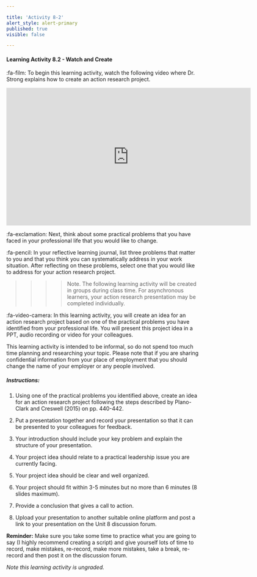```yaml
---

title: 'Activity 8-2'
alert_style: alert-primary
published: true
visible: false

---
```


#### Learning Activity 8.2 - Watch and Create

:fa-film: To begin this learning activity, watch the following video where Dr. Strong explains how to create an action research project.

<iframe width="640" height="360" src="https://web.microsoftstream.com/embed/video/f0d4390e-fbf9-464e-a5dc-94d745038509?autoplay=false&showinfo=true" allowfullscreen style="border:none;"></iframe>

:fa-exclamation: Next, think about some practical problems that you have faced in your professional life that you would like to change. 

:fa-pencil: In your reflective learning journal, list three problems that matter to you and that you think you can systematically address in your work situation. After reflecting on these problems, select one that you would like to address for your action research project.

> > > > Note.  The following learning activity will be created in groups during class time.  For asynchronous learners, your action research presentation may be completed individually.

:fa-video-camera: In this learning activity, you will create an idea for an action research project based on one of the practical problems you have identified from your professional life. You will present this project idea in a PPT, audio recording or video for your colleagues. 

This learning activity is intended to be informal, so do not spend too much time planning and researching your topic. Please note that if you are sharing confidential information from your place of employment that you should change the name of your employer or any people involved.

##### Instructions:

1. Using one of the practical problems you identified above, create an idea for an action research project following the steps described by Plano-Clark and Creswell (2015) on pp. 440-442.

2. Put a presentation together and record your presentation so that it can be presented to your colleagues for feedback.

3. Your introduction should include your key problem and explain the structure of your presentation.

4. Your project idea should relate to a practical leadership issue you are currently facing.

5. Your project idea should be clear and well organized.

6. Your project should fit within 3-5 minutes but no more than 6 minutes (8 slides maximum).

7. Provide a conclusion that gives a call to action.

8. Upload your presentation to another suitable online platform and post a link to your presentation on the Unit 8 discussion forum.

   

**Reminder:** Make sure you take some time to practice what you are going to say (I highly recommend creating a script) and give yourself lots of time to record, make mistakes, re-record, make more mistakes, take a break, re-record and then post it on the discussion forum.

_Note this learning activity is ungraded._


